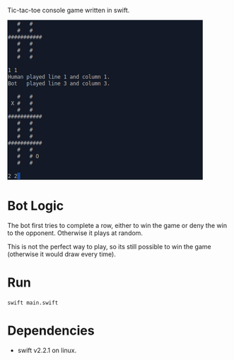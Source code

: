 Tic-tac-toe console game written in swift.

![Promotion Image](images/promotion1.png "Promotion Image")

Bot Logic
=========

The bot first tries to complete a row, either to win the game or deny the win to the opponent. Otherwise it plays at random.

This is not the perfect way to play, so its still possible to win the game (otherwise it would draw every time).


Run
===

`swift main.swift`

Dependencies
============

- swift v2.2.1 on linux.
